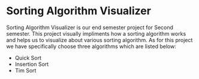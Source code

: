 # Sorting Algorithm Visualizer

Sorting Algorithm Visualizer is our end semester project for Second semester. This project visually impliments how a sorting algorithm works and helps us to visualize about various sorting algorithm. As for this project we have specifically choose three algorithms which are listed below:

- Quick Sort
- Insertion Sort
- Tim Sort


